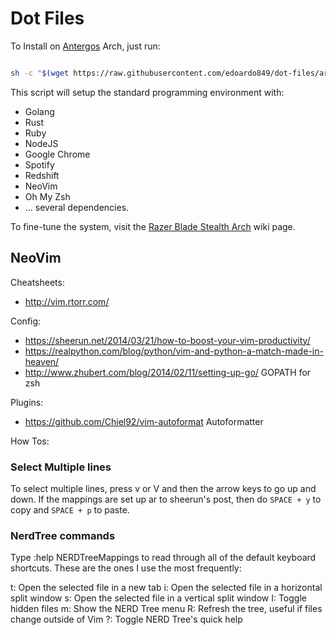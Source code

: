 Dot Files
===

To Install on [Antergos](https://antergos.com/) Arch, just run:

```bash

sh -c "$(wget https://raw.githubusercontent.com/edoardo849/dot-files/arch/install.sh)"

```

This script will setup the standard programming environment with:
- Golang
- Rust
- Ruby
- NodeJS
- Google Chrome
- Spotify
- Redshift
- NeoVim
- Oh My Zsh
- ... several dependencies.

To fine-tune the system, visit the [Razer Blade Stealth Arch](https://wiki.archlinux.org/index.php/Razer) wiki page.

## NeoVim
Cheatsheets:
- http://vim.rtorr.com/

Config:
- https://sheerun.net/2014/03/21/how-to-boost-your-vim-productivity/
- https://realpython.com/blog/python/vim-and-python-a-match-made-in-heaven/
- http://www.zhubert.com/blog/2014/02/11/setting-up-go/ GOPATH for zsh


Plugins:
- https://github.com/Chiel92/vim-autoformat Autoformatter


How Tos:

### Select Multiple lines
To select multiple lines, press v or V and then the arrow keys to go up and down. If the mappings are set up ar to sheerun's post, then do `SPACE + y` to copy and `SPACE + p` to paste.

### NerdTree commands
Type :help NERDTreeMappings to read through all of the default keyboard shortcuts. These are the ones I use the most frequently:

t: Open the selected file in a new tab
i: Open the selected file in a horizontal split window
s: Open the selected file in a vertical split window
I: Toggle hidden files
m: Show the NERD Tree menu
R: Refresh the tree, useful if files change outside of Vim
?: Toggle NERD Tree's quick help

